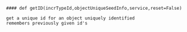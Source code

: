     #### def getID(incrTypeId,objectUniqueSeedInfo,service,reset=False) 
    
    get a unique id for an object uniquely identified
    remembers previously given id's
